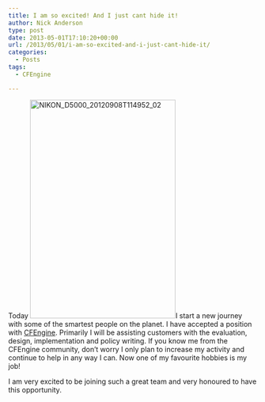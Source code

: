 ```yaml
---
title: I am so excited! And I just cant hide it!
author: Nick Anderson
type: post
date: 2013-05-01T17:10:20+00:00
url: /2013/05/01/i-am-so-excited-and-i-just-cant-hide-it/
categories:
  - Posts
tags:
  - CFEngine

---
```

Today [<img class="alignright  wp-image-1181" alt="NIKON_D5000_20120908T114952_02" src="http://www.cmdln.org/wp-content/uploads/2013/05/NIKON_D5000_20120908T114952_02.jpg" width="294" height="442" srcset="http://www.cmdln.org/wp-content/uploads/2013/05/NIKON_D5000_20120908T114952_02.jpg 1360w, http://www.cmdln.org/wp-content/uploads/2013/05/NIKON_D5000_20120908T114952_02-199x300.jpg 199w, http://www.cmdln.org/wp-content/uploads/2013/05/NIKON_D5000_20120908T114952_02-680x1024.jpg 680w" sizes="(max-width: 294px) 100vw, 294px" />][1]I start a new journey with some of the smartest people on the planet. I have accepted a position with <a href="https://cfengine.com/" target="_blank">CFEngine</a>. Primarily I will be assisting customers with the evaluation, design, implementation and policy writing. If you know me from the CFEngine community, don&#8217;t worry I only plan to increase my activity and continue to help in any way I can. Now one of my favourite hobbies is my job!

I am very excited to be joining such a great team and very honoured to have this opportunity.

 [1]: http://www.cmdln.org/wp-content/uploads/2013/05/NIKON_D5000_20120908T114952_02.jpg